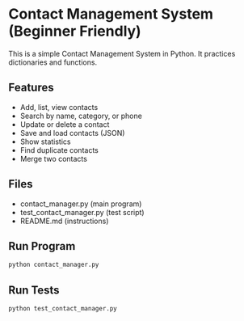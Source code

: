 # Contact Management System (Beginner Friendly)

This is a simple Contact Management System in Python. It practices dictionaries and functions.

## Features
- Add, list, view contacts
- Search by name, category, or phone
- Update or delete a contact
- Save and load contacts (JSON)
- Show statistics
- Find duplicate contacts
- Merge two contacts

## Files
- contact_manager.py  (main program)
- test_contact_manager.py (test script)
- README.md (instructions)

## Run Program
```bash
python contact_manager.py
```

## Run Tests
```bash
python test_contact_manager.py
```
